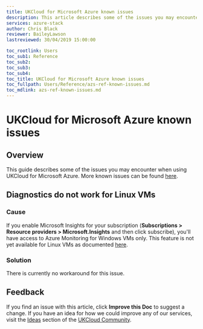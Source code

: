 ```yaml
---
title: UKCloud for Microsoft Azure known issues
description: This article describes some of the issues you may encounter when using UKCloud for Microsoft Azure
services: azure-stack
author: Chris Black
reviewer: BaileyLawson
lastreviewed: 30/04/2019 15:00:00

toc_rootlink: Users
toc_sub1: Reference
toc_sub2:
toc_sub3:
toc_sub4:
toc_title: UKCloud for Microsoft Azure known issues
toc_fullpath: Users/Reference/azs-ref-known-issues.md
toc_mdlink: azs-ref-known-issues.md
---
```


# UKCloud for Microsoft Azure known issues

## Overview

This guide describes some of the issues you may encounter when using UKCloud for Microsoft Azure. More known issues can be found [here](https://docs.microsoft.com/en-us/azure-stack/operator/azure-stack-release-notes-known-issues-1906).

## Diagnostics do not work for Linux VMs

### Cause

If you enable Microsoft Insights for your subscription (**Subscriptions > Resource providers > Microsoft.Insights** and then click subscribe), you'll have access to Azure Monitoring for Windows VMs only. This feature is not yet available for Linux VMs as documented [here](https://docs.microsoft.com/en-us/azure/azure-stack/user/azure-stack-metrics-azure-data#application---diagnostics-logs-application-logs-and-metrics).

### Solution

There is currently no workaround for this issue.

## Feedback

If you find an issue with this article, click **Improve this Doc** to suggest a change. If you have an idea for how we could improve any of our services, visit the [Ideas](https://community.ukcloud.com/ideas) section of the [UKCloud Community](https://community.ukcloud.com).
